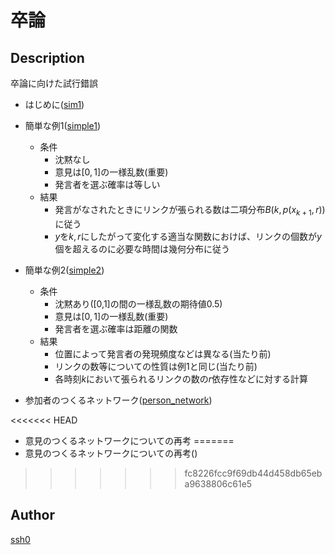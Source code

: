 <script type="text/x-mathjax-config">
  MathJax.Hub.Config({ tex2jax: { inlineMath: [['$','$'], ["\\(","\\)"]] } });
</script>
<script type="text/javascript"
  src="http://cdn.mathjax.org/mathjax/latest/MathJax.js?config=TeX-AMS_HTML">
</script>
<meta http-equiv="X-UA-Compatible" CONTENT="IE=EmulateIE7" />


卒論
========

## Description

卒論に向けた試行錯誤

- はじめに([sim1](simple1/sim1.ipynb))

- 簡単な例1([simple1](simple1/simple1.ipynb))
    - 条件
        - 沈黙なし
        - 意見は$[0,1]$の一様乱数(重要)
        - 発言者を選ぶ確率は等しい
    - 結果
        - 発言がなされたときにリンクが張られる数は二項分布$B(k,p(x_{k+1},r))$に従う
        - $y$を$k,r$にしたがって変化する適当な関数におけば、リンクの個数が$y$個を超えるのに必要な時間は幾何分布に従う

- 簡単な例2([simple2](simple2/simple2.ipynb))
    - 条件
        - 沈黙あり([0,1]の間の一様乱数の期待値0.5)
        - 意見は$[0,1]$の一様乱数(重要)
        - 発言者を選ぶ確率は距離の関数
    - 結果
        - 位置によって発言者の発現頻度などは異なる(当たり前)
        - リンクの数等についての性質は例1と同じ(当たり前)
        - 各時刻$k$において張られるリンクの数の$r$依存性などに対する計算

- 参加者のつくるネットワーク([person_network](simple2/person_network.ipynb))

<<<<<<< HEAD
- 意見のつくるネットワークについての再考
=======
- 意見のつくるネットワークについての再考()
>>>>>>> fc8226fcc9f69db44d458db65eba9638806c61e5

## Author

[ssh0](https://github.com/ssh0)


